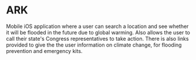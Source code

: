 # ARK

Mobile iOS application where a user can search a location and see whether it will be flooded in the future due to global warming. Also allows the user to call their state's Congress representatives to take action. There is also links provided to give the the user information on climate change, for flooding prevention and emergency kits.
